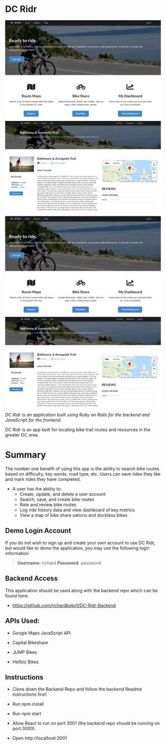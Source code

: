 
# DC Ridr

![DC Ridr](/src/assets/demo/demo-home.png)
![DC Ridr](/src/assets/demo/demo-trail.png)

<p align="center">
<img src="/src/assets/demo/demo-home.png" width="650" title="home page">
  <img src="/src/assets/demo/demo-trail.png" width="650" title="home page">
</p>

*DC Ridr is an application built using Ruby on Rails for the backend and JavaScript for the frontend.*

DC Ridr is an app built for locating bike trail routes and resources in the greater DC area.

# Summary 

The number one benefit of using this app is the ability to search bike routes based on difficulty, key words, road type, etc. Users can save rides they like and mark rides they have completed. 

* A user has the ability to:
     * Create, update, and delete a user account
     * Search, save, and create bike routes
     * Rate and review bike routes
     * Log ride history data and view dashboard of key metrics
     * View a map of bike share sations and dockless bikes
     

## Demo Login Account

If you do not wish to sign up and create your own account to use DC Ridr, but would like to demo the application, you may use the following login information:

> **Username:** richard
> **Password:** password

## Backend Access

This application should be used along with the backend repo which can be found here: 
* https://github.com/richardbobo1/DC-Ridr-Backend


## APIs Used:

* Google Maps JavaScript API

* Capital Bikeshare

* JUMP Bikes

* Hellbiz Bikes



## Instructions
* Clone down the Backend Repo and follow the backend Readme instructions first!

* Run npm install

* Run npm start

* Allow React to run on port 3001 (the backend repo should be running on port:3000).

* Open http://localhost:3001